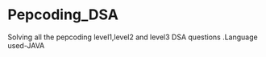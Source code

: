 # Pepcoding_DSA
Solving all the pepcoding level1,level2 and level3 DSA questions .Language used-JAVA
